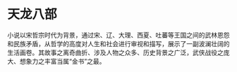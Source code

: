 # 天龙八部











小说以宋哲宗时代为背景，通过宋、辽、大理、西夏、吐蕃等王国之间的武林恩怨和民族矛盾，从哲学的高度对人生和社会进行审视和描写，展示了一副波澜壮阔的生活画卷。其故事之离奇曲折、涉及人物之众多、历史背景之广泛，武侠战役之庞大、想象力之丰富当属“金书”之最。
